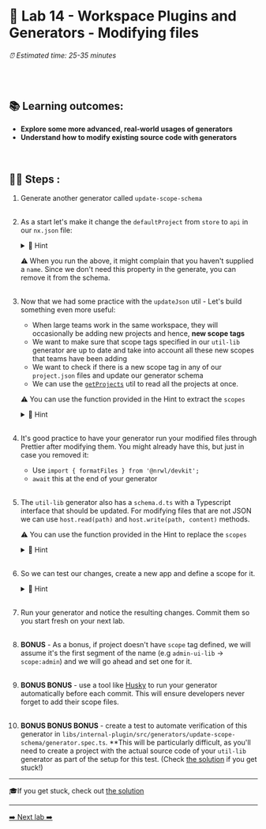 # 🧵 Lab 14 - Workspace Plugins and Generators - Modifying files

###### ⏰ Estimated time: 25-35 minutes

<br />

## 📚 Learning outcomes:

- **Explore some more advanced, real-world usages of generators**
- **Understand how to modify existing source code with generators**
  <br /><br /><br />

## 🏋️‍♀️ Steps :

1. Generate another generator called `update-scope-schema`
   <br /> <br />

2. As a start let's make it change the `defaultProject` from `store` to `api` in our `nx.json` file:

   <details>
   <summary>🐳 Hint</summary>

   - Refer to the [docs](https://nx.dev/devkit/index#updatejson)
   - Use this utility:
     - `import { updateJson } from '@nrwl/devkit';`
   - As always, the answer is in the [the solution](SOLUTION.md). Try a few different approaches on your own first.
   </details>

   ⚠️ When you run the above, it might complain that you haven't supplied a `name`. Since
   we don't need this property in the generate, you can remove it from the schema.
   <br /> <br />

3. Now that we had some practice with the `updateJson` util - Let's build something even more useful:

   - When large teams work in the same workspace, they will occasionally be adding new projects and hence, **new scope tags**
   - We want to make sure that scope tags specified in our `util-lib` generator are up to date and take into account all these new scopes that teams have been adding
   - We want to check if there is a new scope tag in any of our `project.json` files and update our generator schema
   - We can use the [`getProjects`](https://nx.dev/devkit/index#getprojects) util to read all the projects at once.

   ⚠️ You can use the function provided in the Hint to extract the `scopes`

   <details>
   <summary>🐳 Hint</summary>

   ```typescript
   function getScopes(projectMap: Map<string, ProjectConfiguration>) {
     const projects: any[] = Array.from(projectMap.values());
     const allScopes: string[] = projects
       .map((project) =>
         project.tags
           // take only those that point to scope
           .filter((tag: string) => tag.startsWith('scope:'))
       )
       // flatten the array
       .reduce((acc, tags) => [...acc, ...tags], [])
       // remove prefix `scope:`
       .map((scope: string) => scope.slice(6));
     // remove duplicates
     return Array.from(new Set(allScopes));
   }
   ```

   </details>

   <br />

4. It's good practice to have your generator run your modified files through Prettier after modifying them. You might already have this, but just in case you removed it:

   - Use `import { formatFiles } from '@nrwl/devkit';`
   - `await` this at the end of your generator
     <br /> <br />

5. The `util-lib` generator also has a `schema.d.ts` with a Typescript interface that should be updated. For modifying files that are not JSON we can use `host.read(path)` and `host.write(path, content)` methods.

   ⚠️ You can use the function provided in the Hint to replace the `scopes`

   <details>
   <summary>🐳 Hint</summary>

    ```typescript
    function updateSchemaInterface(tree: Tree, scopes: string[]) {
      const joinScopes = scopes.map((s) => `'${s}'`).join(' | ');
      const interfaceDefinitionFilePath =
        'libs/internal-plugin/src/generators/util-lib/schema.d.ts';
      const newContent = `export interface UtilLibGeneratorSchema {
        name: string;
        directory: ${joinScopes};
      }`;
      tree.write(interfaceDefinitionFilePath, newContent);
    }
    ```

   </details>
   <br />

6. So we can test our changes, create a new app and define a scope for it.

     <details>
   <summary>🐳 Hint</summary>

   ```shell
   nx g app videos --tags=scope:videos
   ```

   </details>
   <br />

7. Run your generator and notice the resulting changes. Commit them so you start fresh on your next lab.
   <br /> <br />

8. **BONUS** - As a bonus, if project doesn't have `scope` tag defined, we will assume it's the first segment of the name (e.g `admin-ui-lib` -> `scope:admin`) and we will go ahead and set one for it.
   <br /> <br />

9. **BONUS BONUS** - use a tool like [Husky](https://typicode.github.io/husky/#/) to run your
   generator automatically before each commit. This will ensure developers never forget to add
   their scope files.
   <br /> <br />

10. **BONUS BONUS BONUS** - create a test to automate verification of this generator in `libs/internal-plugin/src/generators/update-scope-schema/generator.spec.ts`. \*\*This will be particularly difficult, as you'll need to create a project with the actual source code of your `util-lib` generator as part of the setup for this test. (Check [the solution](SOLUTION.md) if you get stuck!)

---

🎓If you get stuck, check out [the solution](SOLUTION.md)

---

[➡️ Next lab ➡️](../lab15/LAB.md)
